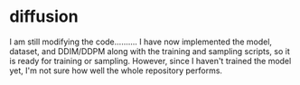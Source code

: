 # diffusion

I am still modifying the code..........
I have now implemented the model, dataset, and DDIM/DDPM along with the training and sampling scripts, so it is ready for training or sampling. However, since I haven't trained the model yet, I'm not sure how well the whole repository performs.
